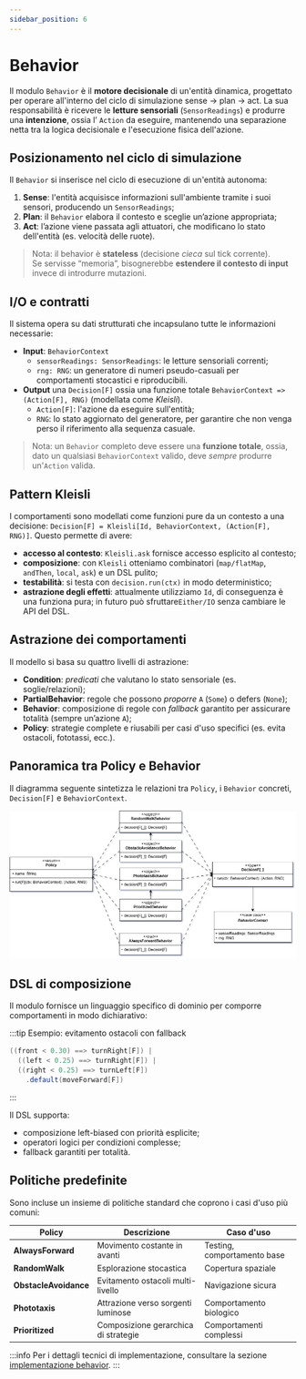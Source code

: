 ```yaml
---
sidebar_position: 6
---
```


# Behavior

Il modulo `Behavior` è il **motore decisionale** di un'entità dinamica, progettato per operare all'interno del ciclo di
simulazione sense → plan → act.
La sua responsabilità è ricevere le **letture sensoriali** (`SensorReadings`) e produrre una **intenzione**, ossia l’
`Action` da eseguire, mantenendo una separazione netta tra la logica decisionale e l'esecuzione fisica dell'azione.

## Posizionamento nel ciclo di simulazione

Il `Behavior` si inserisce nel ciclo di esecuzione di un'entità autonoma:

1. **Sense**: l'entità acquisisce informazioni sull'ambiente tramite i suoi sensori, producendo un `SensorReadings`;
2. **Plan**: il `Behavior` elabora il contesto e sceglie un’azione appropriata;
3. **Act**: l’azione viene passata agli attuatori, che modificano lo stato dell'entità (es. velocità delle ruote).

> Nota: il behavior è **stateless** (decisione _cieca_ sul tick corrente).  
> Se servisse “memoria”, bisognerebbe **estendere il contesto di input** invece di introdurre mutazioni.

## I/O e contratti

Il sistema opera su dati strutturati che incapsulano tutte le informazioni necessarie:

- **Input**: `BehaviorContext`
  - `sensorReadings: SensorReadings`: le letture sensoriali correnti;
  - `rng: RNG`: un generatore di numeri pseudo-casuali per comportamenti stocastici e riproducibili.
- **Output** una `Decision[F]` ossia una funzione totale `BehaviorContext => (Action[F], RNG)` (modellata come
  _Kleisli_).
  - `Action[F]`: l'azione da eseguire sull'entità;
  - `RNG`: lo stato aggiornato del generatore, per garantire che non venga perso il riferimento alla sequenza casuale.

> Nota: un `Behavior` completo deve essere una **funzione totale**, ossia, dato un qualsiasi `BehaviorContext`
> valido, deve _sempre_ produrre un'`Action` valida.

## Pattern Kleisli

I comportamenti sono modellati come funzioni pure da un contesto a una decisione:
`Decision[F] = Kleisli[Id, BehaviorContext, (Action[F], RNG)]`. Questo permette di avere:

- **accesso al contesto**: `Kleisli.ask` fornisce accesso esplicito al contesto;
- **composizione**: con `Kleisli` otteniamo combinatori (`map/flatMap`, `andThen`, `local`, `ask`) e un DSL pulito;
- **testabilità**: si testa con `decision.run(ctx)` in modo deterministico;
- **astrazione degli effetti**: attualmente utilizziamo `Id`, di conseguenza è una funziona pura; in futuro può
  sfruttare`Either/IO` senza cambiare le API del DSL.

## Astrazione dei comportamenti

Il modello si basa su quattro livelli di astrazione:

- **Condition**: _predicati_ che valutano lo stato sensoriale (es. soglie/relazioni);
- **PartialBehavior**: regole che possono _proporre_ `A` (`Some`) o defers (`None`);
- **Behavior**: composizione di regole con _fallback_ garantito per assicurare totalità (sempre un’azione `A`);
- **Policy**: strategie complete e riusabili per casi d'uso specifici (es. evita ostacoli, fototassi, ecc.).

## Panoramica tra Policy e Behavior

Il diagramma seguente sintetizza le relazioni tra `Policy`, i `Behavior` concreti, `Decision[F]` e `BehaviorContext`.

![Policy e Behaviors](../../static/img/04-detailed-design/policy-behaviors.png)

## DSL di composizione

Il modulo fornisce un linguaggio specifico di dominio per comporre comportamenti in modo dichiarativo:

:::tip Esempio: evitamento ostacoli con fallback

```scala
((front < 0.30) ==> turnRight[F]) |
  ((left < 0.25) ==> turnRight[F]) |
  ((right < 0.25) ==> turnLeft[F])
    .default(moveForward[F])
```

:::

Il DSL supporta:

- composizione left-biased con priorità esplicite;
- operatori logici per condizioni complesse;
- fallback garantiti per totalità.

## Politiche predefinite

Sono incluse un insieme di politiche standard che coprono i casi d'uso più comuni:

| Policy                | Descrizione                          | Caso d'uso                  |
| --------------------- | ------------------------------------ | --------------------------- |
| **AlwaysForward**     | Movimento costante in avanti         | Testing, comportamento base |
| **RandomWalk**        | Esplorazione stocastica              | Copertura spaziale          |
| **ObstacleAvoidance** | Evitamento ostacoli multi-livello    | Navigazione sicura          |
| **Phototaxis**        | Attrazione verso sorgenti luminose   | Comportamento biologico     |
| **Prioritized**       | Composizione gerarchica di strategie | Comportamenti complessi     |


:::info
Per i dettagli tecnici di implementazione, consultare la
sezione [implementazione behavior](../05-implementation/03-david-cohen/behaviors.md).
:::

